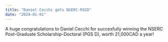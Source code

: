 ```yaml
---
title: "Daniel Cecchi gets NSERC-PGSD"
date: "2024-01-01"
---
```


A huge congratulations to Daniel Cecchi for succesfully winning the NSERC Post-Graduate Scholarship-Doctoral (PGS D), worth 21,000CAD a year!
